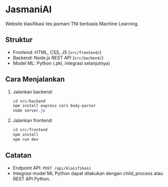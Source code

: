 # JasmaniAI

Website klasifikasi tes jasmani TNI berbasis Machine Learning.

## Struktur
- Frontend: HTML, CSS, JS (`src/frontend/`)
- Backend: Node.js REST API (`src/backend/`)
- Model ML: Python (.pkl, integrasi selanjutnya)

## Cara Menjalankan
1. Jalankan backend:
   ```powershell
   cd src/backend
   npm install express cors body-parser
   node server.js
   ```
2. Jalankan frontend:
   ```powershell
   cd src/frontend
   npm install
   npm run dev
   ```

## Catatan
- Endpoint API: `POST /api/klasifikasi`
- Integrasi model ML Python dapat dilakukan dengan child_process atau REST API Python.
